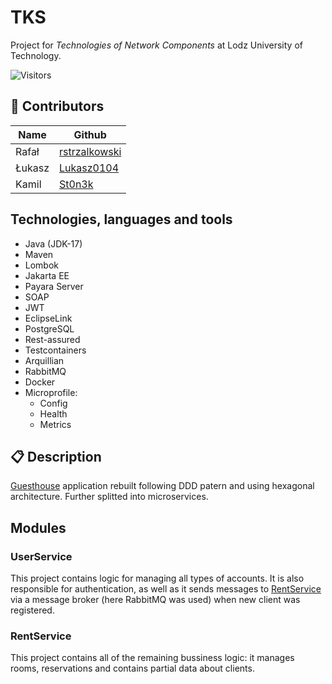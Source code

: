 # TKS

Project for *Technologies of Network Components* at Lodz University of Technology.

![Visitors](https://api.visitorbadge.io/api/visitors?path=https%3A%2F%2Fgithub.com%2FSt0n3k&countColor=%23697689)

## :construction_worker: Contributors

| Name   | Github                                            |
| ------ | ------------------------------------------------- |
| Rafał  | [rstrzalkowski](https://github.com/rstrzalkowski) |
| Łukasz | [Lukasz0104](https://github.com/Lukasz0104)       |
| Kamil  | [St0n3k](https://github.com/St0n3k)               |

## Technologies, languages and tools

- Java (JDK-17)
- Maven
- Lombok
- Jakarta EE
- Payara Server
- SOAP
- JWT
- EclipseLink
- PostgreSQL
- Rest-assured
- Testcontainers
- Arquillian
- RabbitMQ
- Docker
- Microprofile:
  - Config
  - Health
  - Metrics

## :clipboard: Description

[Guesthouse](https://github.com/St0n3k/PAS) application rebuilt following DDD patern and using hexagonal architecture. Further splitted into microservices.

## Modules

### UserService

This project contains logic for managing all types of accounts. It is also responsible for authentication, as well as it sends messages to [RentService](#rentservice) via a message broker (here RabbitMQ was used) when new client was registered.

### RentService

This project contains all of the remaining bussiness logic: it manages rooms, reservations and contains partial data about clients.
